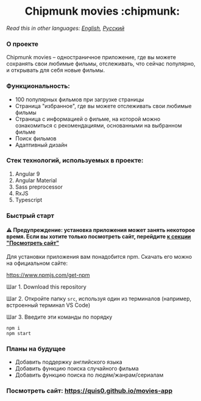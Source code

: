 <h1 align="center">Chipmunk movies :chipmunk:</h1>

*Read this in other languages: [English](README.md), [Русский](README.ru.md)*

### О проекте
Chipmunk movies &ndash; одностраничное приложение, где вы можете сохранять свои любимые фильмы, отслеживать, что сейчас популярно, и открывать для себя новые фильмы.

### Функциональность: 
* 100 популярных фильмов при загрузке страницы
* Страница "избранное", где вы можете отслеживать свои любимые фильмы
* Страница с информацией о фильме, на которой можно ознакомиться с рекомендациями, основанными на выбранном фильме
* Поиск фильмов
* Адаптивный дизайн

### Стек технологий, используемых в проекте:
1. Angular 9
2. Angular Material
3. Sass preprocessor
4. RxJS
5. Typescript
### Быстрый старт
#### :warning: Предупреждение: установка приложения может занять некоторое время. Если вы хотите только посмотреть сайт, перейдите [к секции "Посмотреть сайт"](#посмотреть-сайт-httpsquis0githubiomovies-app)
Для установки приложения вам понадобится npm. Скачать его можно на официальном сайте:

https://www.npmjs.com/get-npm

Шаг 1. Download this repository

Шаг 2. Откройте папку `src`, используя один из терминалов (например, встроенный терминал VS Code)

Шаг 3. Введите эти команды по порядку

```
npm i
npm start
```

### Планы на будущее
   * Добавить поддержку английского языка
   * Добавить функцию поиска случайного фильма
   * Добавить функцию поиска по людям/жанрам/сериалам

### Посмотреть сайт: https://quis0.github.io/movies-app
